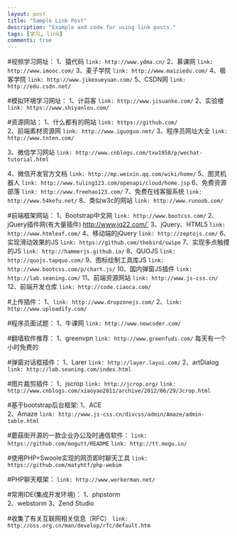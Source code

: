 ```yaml
---
layout: post
title: "Sample Link Post"
description: "Example and code for using link posts."
tags: [学习, link]
comments: true
---
```


#视频学习网址：
1、猿代码            `link: http://www.ydma.cn/`
2、慕课网            `link: http://www.imooc.com/`
3、麦子学院          `link: http://www.maiziedu.com/`
4、极客学院          `link: http://www.jikexueyuan.com/`
5、CSDN网            `link: http://edu.csdn.net/`  

#模拟环境学习网址：
1、计蒜客            `link: http://www.jisuanke.com/`
2、实验楼            `link: https://www.shiyanlou.com/`


#资源网站：
1、什么都有的网站    `link: https://github.com/`     
2、前端素材资源网    `link: http://www.iguoguo.net/`
3、程序员网址大全    `link: http://www.tnten.com/`


3、微信学习网站      `link: http://www.cnblogs.com/txw1958/p/wechat-tutorial.html`



4、微信开发官方文档  `link: http://mp.weixin.qq.com/wiki/home/`
5、图灵机器人        `link: http://www.tuling123.com/openapi/cloud/home.jsp`
6、免费资源部落      `link: http://www.freehao123.com/`
7、免费在线客服系统  `link: http://www.54kefu.net/`
8、类似w3c的网站     `link: http://www.runoob.com/`


#前端框架网站：
1、Bootstrap中文网   `link: http://www.bootcss.com/`
2、jQuery插件网(有大量插件)      http://www.jq22.com/`
3、jQuery、HTML5     `link: http://www.htmleaf.com/`
4、移动端的jQuery    `link: http://zeptojs.com/`
6、实现滑动效果的JS  `link: https://github.com/thebird/swipe`
7、实现多点触摸的JS  `link: http://hammerjs.github.io/`
8、QUOJS             `link: http://quojs.tapquo.com/`
9、图标绘制工具库JS  `link: http://www.bootcss.com/p/chart.js/`
10、国内弹窗JS插件   `link: http://lab.seaning.com/`
11、前端资源网站     `link: http://www.js-css.cn/`
12、前端开发仓库    `link: http://code.ciaoca.com/`

#上传插件：
1、`link: http://www.dropzonejs.com/`
2、`link: http://www.uploadify.com/`

#程序员面试题：
1、牛课网  `link: http://www.nowcoder.com/`

#翻墙软件推荐：
1、greenvpn    `link: http://www.greenfudi.com/`  每天有一个小时免费的

#弹窗对话框插件：
1、Larer  `link: http://layer.layui.com/`
2、artDialog `link: http://lab.seaning.com/index.html`

#图片裁剪插件：
1、jscrop `link: http://jcrop.org/`     `link: http://www.cnblogs.com/xiaoyao2011/archive/2012/06/29/Jcrop.html`


#基于bootstrap后台框架:
1、ACE    
2、Amaze  `link: http://www.js-css.cn/divcss/admin/Amaze/admin-table.html`

#蘑菇街开源的一款企业办公及时通信软件：
`link: https://github.com/mogutt/README`
`link: http://tt.mogu.io/`

#使用PHP+Swoole实现的网页即时聊天工具
`link: https://github.com/matyhtf/php-webim`

#PHP聊天框架：
`link: http://www.workerman.net/`

#常用IDE(集成开发环境)：
1、phpstorm          
2、webstorm
3、Zend Studio

#收集了有关互联网相关信息（RFC）
`link: http://oss.org.cn/man/develop/rfc/default.htm`
